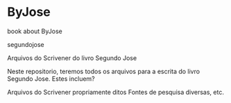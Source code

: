 # ByJose
book about ByJose

segundojose

Arquivos do Scrivener do livro Segundo Jose

Neste repositorio, teremos todos os arquivos para a escrita do livro Segundo Jose. Estes incluem?

Arquivos do Scrivener propriamente ditos Fontes de pesquisa diversas, etc.
